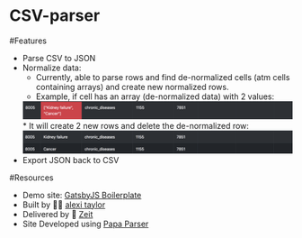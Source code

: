 # CSV-parser

#Features

* Parse CSV to JSON
* Normalize data: 
  * Currently, able to parse rows and find de-normalized cells (atm cells containing arrays) and create new normalized rows.
  * Example, if cell has an array (de-normalized data) with 2 values:
  <img src="images/two.png" />
  * It will create 2 new rows and delete the de-normalized row:
  <img src="images/one.png" />
* Export JSON back to CSV


#Resources

* Demo site: <a href="https://csv-parser.now.sh" target="_blank">GatsbyJS Boilerplate</a>
* Built by 👨‍💻 <a href="https://alexitaylor.com" target="_blank">alexi taylor</a>
* Delivered by 🚀 <a href="https://zeit.co/dashboard" target="_blank">Zeit</a>
* Site Developed using <a href="https://www.papaparse.com/" target="_blank">Papa Parser</a>
